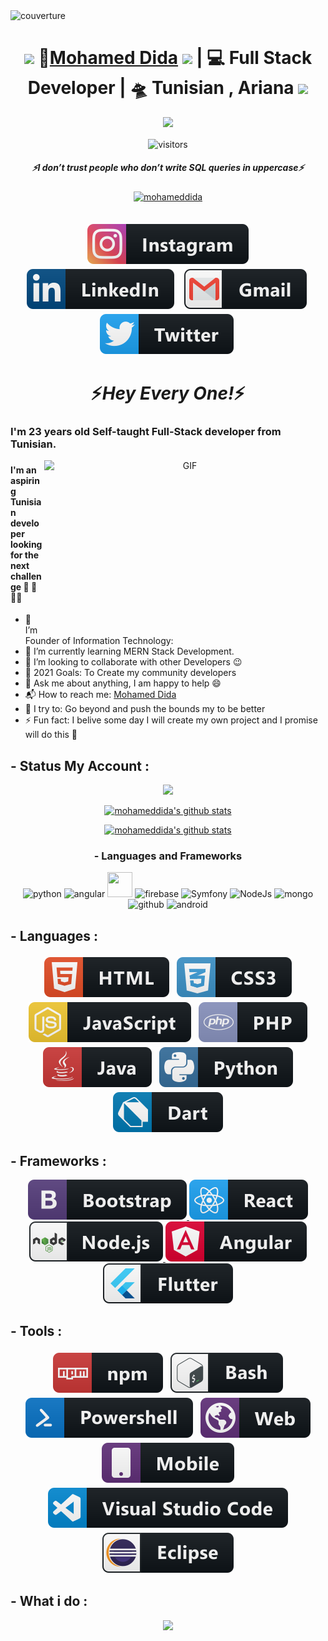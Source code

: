 <img src="https://raw.githubusercontent.com/halfrost/halfrost/master/icons/header_.png" alt="couverture" />


<div align="center">
    <h1><img src="https://media.giphy.com/media/WUlplcMpOCEmTGBtBW/giphy.gif" width="30"> 🙎<a
            href="https://www.facebook.com/mohameddida1506/">Mohamed Dida</a> <img
            src="https://media.giphy.com/media/hvRJCLFzcasrR4ia7z/giphy.gif" width="25px"> | 💻 Full
        Stack Developer | 🛸 Tunisian , Ariana <img src="https://media.giphy.com/media/WUlplcMpOCEmTGBtBW/giphy.gif"
            width="30"></h1>
    <img src="https://pronoun.cyou/x/y?subject=He&object=Him&height=20">
</div>

<p align="center">
    <img align="center" alt="visitors" src="https://gpvc.arturio.dev/mohameddida" />
</p>
<h5 align="center">
    <i>⚡️I don’t trust people who don’t write SQL queries in uppercase⚡️</i>
</h5>
<p align="center">
    <a href="https://github.com/ryo-ma/github-profile-trophy">
        <img src="https://github-profile-trophy.vercel.app/?username=mohameddida" alt="mohameddida" />
    </a>
</p>


<p align="center">
    <br>
    <a href="https://www.instagram.com/mohamed15dida/"><img
            src="https://github.com/MikeCodesDotNET/ColoredBadges/raw/master/svg/social/instagram.svg"
            style="vertical-align:top; margin:4px" alt="instagram" /></a>
    <a href="https://www.linkedin.com/in/mohamed-dida/"><img
            src="https://github.com/MikeCodesDotNET/ColoredBadges/raw/master/svg/social/linkedin.svg"
            style="vertical-align:top; margin:4px" alt="LinkedIn" /></a>&nbsp;
    <a href="mailto:mohameddida891@gmail.com?subject=Hola%20Sumanth"><img
            src="https://github.com/MikeCodesDotNET/ColoredBadges/raw/master/svg/social/gmail.svg"
            style="vertical-align:top; margin:4px" alt="Gmail" /></a>&nbsp;
    <a href="https://twitter.com/DidaMoh40000321"><img
            src="https://raw.githubusercontent.com/8bithemant/8bithemant/master/svg/social/twitter.svg"
            style="vertical-align:top; margin:4px" alt="twitter" /></a>&nbsp;
</p>
<h1 align='center'>⚡️<i>Hey Every One!</i>⚡️</h1>

<p align="center">
<h3> I'm 23 years old Self-taught Full-Stack developer from Tunisian.</h3>
</p>
<p align="center">
<img align="right" height="270px" width="450px" margin="30px" alt="GIF"
    src="https://media.giphy.com/media/3FjEPbKqEPhPpmC8uY/giphy.gif" />
    
<p width:"50%" margin: "5px">

###  <h4>  I'm an aspiring Tunisian developer looking for the next challenge 👋 👋 👋😊</h4>

   - 🔭 I’m Founder of Information Technology:
   - 🌱 I’m currently learning MERN Stack Development.
   - 👯 I’m looking to collaborate with other Developers :wink:
   - 🥅 2021 Goals: To Create my community developers
   - 💬 Ask me about anything, I am happy to help :smile:
   - 📬 How to reach me: <a href="https://www.linkedin.com/in/mohamed-dida/" >Mohamed Dida</a>
   - 🧗 I try to: Go beyond and push the bounds my to be better
   - ⚡ Fun fact: I belive some day I will create my own project and I promise will do this :raised_hands:
</p>
</p>

###   <h2>  - Status My Account : </h2>

<p align="center">
    <a href="https://github.com/anuraghazra/github-readme-stats">
        <img src="https://github-readme-stats.vercel.app/api?username=mohameddida&&show_icons=true&theme=radical" />
    </a>
</p>
<p align="center">
    <a href="https://github.com/mohameddida">
        <img src="https://github-readme-stats.vercel.app/api?username=mohameddida&count_private=true&hide_border=true&show_icons=true"alt="mohameddida's github stats">
    </a>
</p>
<p align="center">
    <a href="https://github.com/mohameddida">
        <img src="https://github-readme-stats.vercel.app/api/top-langs/?username=mohameddida&layout=compact&hide_border=true&show_icons=true&count_private=true"alt="mohameddida's github stats">
    </a>
</p>


 #### <h3 align="center"> -  Languages and Frameworks</h3>

<p align="center">
    <img src="https://www.vectorlogo.zone/logos/python/python-icon.svg" alt="python" width="40" height="40" />
    <img src="https://seeklogo.com/images/A/angular-logo-CF8B6B5B10-seeklogo.com.png" alt="angular" width="40"height="40" />
    <img src="https://www.vectorlogo.zone/logos/reactjs/reactjs-icon.svg" width="40" height="40" />
    <img src="https://www.vectorlogo.zone/logos/firebase/firebase-icon.svg" alt="firebase" width="40" height="40" />
    <img src="https://seeklogo.com/images/S/symfony-logo-AA34C8FC16-seeklogo.com.png" alt="Symfony" width="40"height="40" />
    <img src="https://www.logolynx.com/images/logolynx/c5/c509c38cb89bcf556b2051222663f398.png" alt="NodeJs" width="40"height="40" />
    <img src="https://www.vectorlogo.zone/logos/mongodb/mongodb-icon.svg" alt="mongo" width="40" height="40" />
    <img src="https://www.vectorlogo.zone/logos/github/github-tile.svg" alt="github" width="40" height="40" />
    <img src="https://www.vectorlogo.zone/logos/android/android-icon.svg" alt="android" width="40" height="40" />
</p>

###  <h2>    - Languages : </h2>

<p align="center">
    <!-- For more icons please follow  https://github.com/MikeCodesDotNET/ColoredBadges -->
    <img src="https://raw.githubusercontent.com/8bithemant/8bithemant/master/svg/dev/languages/html.svg" alt="html"style="vertical-align:top; margin:4px"/>
    <img src="https://github.com/MikeCodesDotNET/ColoredBadges/raw/master/svg/dev/languages/css3.svg" alt="css3"style="vertical-align:top; margin:4px"/>
    <img src="https://raw.githubusercontent.com/8bithemant/8bithemant/master/svg/dev/languages/js.svg" alt="js"style="vertical-align:top; margin:4px"/>
    <img src="https://github.com/MikeCodesDotNET/ColoredBadges/raw/master/svg/dev/languages/php.svg" alt="php"style="vertical-align:top; margin:4px"/>
    <img src="https://github.com/MikeCodesDotNET/ColoredBadges/raw/master/svg/dev/languages/java.svg" alt="java"style="vertical-align:top; margin:4px"/>
    <img src="https://raw.githubusercontent.com/8bithemant/8bithemant/master/svg/dev/languages/python.svg" alt="python"style="vertical-align:top; margin:4px"/>
    <img src="https://github.com/MikeCodesDotNET/ColoredBadges/raw/master/svg/dev/languages/dart.svg" alt="dart"style="vertical-align:top; margin:4px"/>
    <br />
</p>


###    <h2> - Frameworks : </h2>


<p align="center">
<a href="#">
    <img src="https://github.com/MikeCodesDotNET/ColoredBadges/raw/master/svg/dev/frameworks/bootstrap.svg" alt="bootstrap" style="max-width: 100%;">
  </a>
    <a href="#">
    <img src="https://raw.githubusercontent.com/8bithemant/8bithemant/master/svg/dev/frameworks/react.svg" alt="react" style="max-width: 100%;">
  </a>
    <a href="#">
    <img src="https://github.com/MikeCodesDotNET/ColoredBadges/raw/master/svg/dev/frameworks/nodejs.svg" alt="nodejs" style="max-width: 100%;">
  </a>
  <a href="#">
    <img src="https://github.com/MikeCodesDotNET/ColoredBadges/raw/master/svg/dev/frameworks/angular.svg" alt="angular" style="max-width: 100%;">
  </a>
    <a href="#">
    <img src="https://github.com/MikeCodesDotNET/ColoredBadges/raw/master/svg/dev/frameworks/flutter.svg" alt="flutter" style="max-width: 100%;">
  </a>
<br/>    
</p>


### <h2> - Tools : </h2>
<p align="center">
    <img src="https://raw.githubusercontent.com/8bithemant/8bithemant/master/svg/dev/services/npm.svg" alt="npm"style="vertical-align:top; margin:4px"/>
    <img src="https://raw.githubusercontent.com/8bithemant/8bithemant/master/svg/dev/tools/bash.svg" alt="bash"style="vertical-align:top; margin:4px"/>
    <img src="https://github.com/MikeCodesDotNET/ColoredBadges/raw/master/svg/dev/tools/powershell.svg" alt="powershell"style="vertical-align:top; margin:4px"/>
    <img src="https://github.com/MikeCodesDotNET/ColoredBadges/raw/master/svg/dev/misc/web.svg" alt="website"style="vertical-align:top; margin:4px"/>
    <img src="https://github.com/MikeCodesDotNET/ColoredBadges/raw/master/svg/dev/misc/mobile.svg" alt="mobile"style="vertical-align:top; margin:4px"/>
    <img src="https://raw.githubusercontent.com/8bithemant/8bithemant/master/svg/dev/tools/visualstudio_code.svg"alt="vscode" style="vertical-align:top; margin:4px"/>
    <img src="https://github.com/MikeCodesDotNET/ColoredBadges/raw/master/svg/dev/tools/eclipse.svg" alt="eclipse"style="vertical-align:top; margin:4px"/>
</p>

### <h2> - What i do : </h2>

<p align="center">
    <img src="https://media.giphy.com/media/f9XgHHnPnDjOF1hWpl/giphy.gif" />
</p>
<br />
